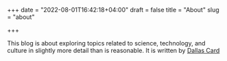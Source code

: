 +++
date = "2022-08-01T16:42:18+04:00"
draft = false
title = "About"
slug = "about"

+++

This blog is about exploring topics related to science, technology, and culture in slightly more detail than is reasonable. It is written by [Dallas Card](https://dallascard.github.io) 